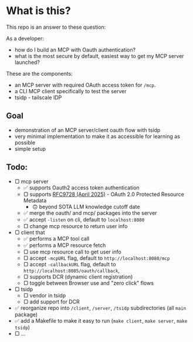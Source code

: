# What is this?

This repo is an answer to these question:

As a developer:

- how do I build an MCP with Oauth authentication?
- what is the most secure by default, easiest way to get my MCP server launched?

These are the components:

- an MCP server with required OAuth access token for `/mcp`.
- a CLI MCP client specifically to test the server
- tsidp - tailscale IDP

## Goal

- demonstration of an MCP server/client oauth flow with tsidp
- very minimal implementation to make it as accessible for learning as possible
- simple setup

## Todo:

- ▢ mcp server
  - ✅ supports Oauth2 access token authentication
  - ▢ supports [RFC9728 (April 2025)](https://www.rfc-editor.org/rfc/rfc9728.html) - OAuth 2.0 Protected Resource Metadata
    - 🙃 beyond SOTA LLM knowledge cutoff date
  - ✅ merge the oauth/ and mcp/ packages into the server
  - ✅ accept `-listen` on cli, default to `localhost:8080`
  - ▢ change mcp resource to return user info
- ▢ client that
  - ✅ performs a MCP tool call
  - ✅ performs a MCP resource fetch
  - ▢ use mcp resource call to get user info
  - ▢ accept `-mcpURL` flag, default to `http://localhost:8080/mcp`
  - ▢ accept `-callbackURL` flag, default to `http://localhost:8085/oauth/callback`,
  - ▢ supports DCR (dynamic client registration)
  - ▢ toggle between Browser use and "zero click" flows
- ▢ tsidp
  - ▢ vendor in tsidp
  - ▢ add support for DCR
- ✅ reorganize repo into `/client`, `/server`, `/tsidp` subdirectories (all `main` package)
- ✅ add a Makefile to make it easy to run (`make client`, `make server`, `make tsidp`)
- ▢ ...
